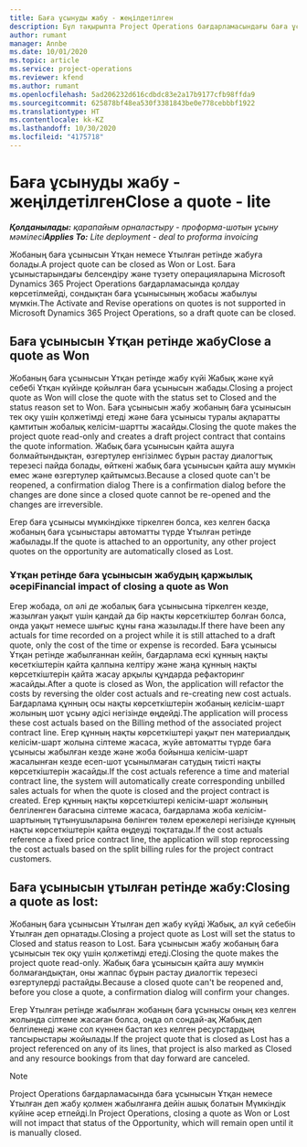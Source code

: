 ```yaml
---
title: Баға ұсынуды жабу - жеңілдетілген
description: Бұл тақырыпта Project Operations бағдарламасындағы баға ұсынысын жабу туралы ақпарат берілген.
author: rumant
manager: Annbe
ms.date: 10/01/2020
ms.topic: article
ms.service: project-operations
ms.reviewer: kfend
ms.author: rumant
ms.openlocfilehash: 5ad206232d616cdbdc83e2a17b9177cfb98ffda9
ms.sourcegitcommit: 625878bf48ea530f3381843be0e778cebbbf1922
ms.translationtype: HT
ms.contentlocale: kk-KZ
ms.lasthandoff: 10/30/2020
ms.locfileid: "4175718"
---
```

# <a name="close-a-quote---lite"></a><span data-ttu-id="51678-103">Баға ұсынуды жабу - жеңілдетілген</span><span class="sxs-lookup"><span data-stu-id="51678-103">Close a quote - lite</span></span>

<span data-ttu-id="51678-104">_**Қолданылады:** қарапайым орналастыру - проформа-шотын ұсыну мәмілесі_</span><span class="sxs-lookup"><span data-stu-id="51678-104">_**Applies To:** Lite deployment - deal to proforma invoicing_</span></span>

<span data-ttu-id="51678-105">Жобаның баға ұсынысын Ұтқан немесе Ұтылған ретінде жабуға болады.</span><span class="sxs-lookup"><span data-stu-id="51678-105">A project quote can be closed as Won or Lost.</span></span> <span data-ttu-id="51678-106">Баға ұсыныстарындағы белсендіру және түзету операцияларына Microsoft Dynamics 365 Project Operations бағдарламасында қолдау көрсетілмейді, сондықтан баға ұсынысының жобасы жабылуы мүмкін.</span><span class="sxs-lookup"><span data-stu-id="51678-106">The Activate and Revise operations on quotes is not supported in Microsoft Dynamics 365 Project Operations, so a draft quote can be closed.</span></span>

## <a name="close-a-quote-as-won"></a><span data-ttu-id="51678-107">Баға ұсынысын Ұтқан ретінде жабу</span><span class="sxs-lookup"><span data-stu-id="51678-107">Close a quote as Won</span></span>

<span data-ttu-id="51678-108">Жобаның баға ұсынысын Ұтқан ретінде жабу күйі Жабық және күй себебі Ұтқан күйінде қойылған баға ұсынысын жабады.</span><span class="sxs-lookup"><span data-stu-id="51678-108">Closing a project quote as Won will close the quote with the status set to Closed and the status reason set to Won.</span></span> <span data-ttu-id="51678-109">Баға ұсынысын жабу жобаның баға ұсынысын тек оқу үшін қолжетімді етеді және баға ұсынысы туралы ақпаратты қамтитын жобалық келісім-шартты жасайды.</span><span class="sxs-lookup"><span data-stu-id="51678-109">Closing the quote makes the project quote read-only and creates a draft project contract that contains the quote information.</span></span> <span data-ttu-id="51678-110">Жабық баға ұсынысын қайта ашуға болмайтындықтан, өзгертулер енгізілмес бұрын растау диалогтық терезесі пайда болады, өйткені жабық баға ұсынысын қайта ашу мүмкін емес және өзгертулер қайтымсыз.</span><span class="sxs-lookup"><span data-stu-id="51678-110">Because a closed quote can't be reopened, a confirmation dialog There is a confirmation dialog before the changes are done since a closed quote cannot be re-opened and the changes are irreversible.</span></span>

<span data-ttu-id="51678-111">Егер баға ұсынысы мүмкіндікке тіркелген болса, кез келген басқа жобаның баға ұсыныстары автоматты түрде Ұтылған ретінде жабылады.</span><span class="sxs-lookup"><span data-stu-id="51678-111">If the quote is attached to an opportunity, any other project quotes on the opportunity are automatically closed as Lost.</span></span>

### <a name="financial-impact-of-closing-a-quote-as-won"></a><span data-ttu-id="51678-112">Ұтқан ретінде баға ұсынысын жабудың қаржылық әсері</span><span class="sxs-lookup"><span data-stu-id="51678-112">Financial impact of closing a quote as Won</span></span>

<span data-ttu-id="51678-113">Егер жобада, ол әлі де жобалық баға ұсынысына тіркелген кезде, жазылған уақыт үшін қандай да бір нақты көрсеткіштер болған болса, онда уақыт немесе шығыс құны ғана жазылады.</span><span class="sxs-lookup"><span data-stu-id="51678-113">If there have been any actuals for time recorded on a project while it is still attached to a draft quote, only the cost of the time or expense is recorded.</span></span> <span data-ttu-id="51678-114">Баға ұсынысы Ұтқан ретінде жабылғаннан кейін, бағдарлама ескі құнның нақты көсеткіштерін қайта қалпына келтіру және жаңа құнның нақты көрсеткіштерін қайта жасау арқылы құндарда рефакторинг жасайды.</span><span class="sxs-lookup"><span data-stu-id="51678-114">After a quote is closed as Won, the application will refactor the costs by reversing the older cost actuals and re-creating new cost actuals.</span></span> <span data-ttu-id="51678-115">Бағдарлама құнның осы нақты көрсеткіштерін жобаның келісім-шарт жолының шот ұсыну әдісі негізінде өңдейді.</span><span class="sxs-lookup"><span data-stu-id="51678-115">The application will process these cost actuals based on the Billing method of the associated project contract line.</span></span> <span data-ttu-id="51678-116">Егер құнның нақты көрсеткіштері уақыт пен материалдық келісім-шарт жолына сілтеме жасаса, жүйе автоматты түрде баға ұсынысы жабылған кезде және жоба бойынша келісім-шарт жасалынған кезде есеп-шот ұсынылмаған сатудың тиісті нақты көрсеткіштерін жасайды.</span><span class="sxs-lookup"><span data-stu-id="51678-116">If the cost actuals reference a time and material contract line, the system will automatically create corresponding unbilled sales actuals for when the quote is closed and the project contract is created.</span></span> <span data-ttu-id="51678-117">Егер құнның нақты көрсеткіштері келісім-шарт жолының белгіленген бағасына сілтеме жасаса, бағдарлама жоба келісім-шартының тұтынушыларына бөлінген төлем ережелері негізінде құнның нақты көрсеткіштерін қайта өңдеуді тоқтатады.</span><span class="sxs-lookup"><span data-stu-id="51678-117">If the cost actuals reference a fixed price contract line, the application will stop reprocessing the cost actuals based on the split billing rules for the project contract customers.</span></span>

## <a name="closing-a-quote-as-lost"></a><span data-ttu-id="51678-118">Баға ұсынысын ұтылған ретінде жабу:</span><span class="sxs-lookup"><span data-stu-id="51678-118">Closing a quote as lost:</span></span>

<span data-ttu-id="51678-119">Жобаның баға ұсынысын Ұтылған деп жабу күйді Жабық, ал күй себебін Ұтылған деп орнатады.</span><span class="sxs-lookup"><span data-stu-id="51678-119">Closing a project quote as Lost will set the status to Closed and status reason to Lost.</span></span> <span data-ttu-id="51678-120">Баға ұсынысын жабу жобаның баға ұсынысын тек оқу үшін қолжетімді етеді.</span><span class="sxs-lookup"><span data-stu-id="51678-120">Closing the quote makes the project quote read-only.</span></span> <span data-ttu-id="51678-121">Жабық баға ұсынысын қайта ашу мүмкін болмағандықтан, оны жаппас бұрын растау диалогтік терезесі өзгертулерді растайды.</span><span class="sxs-lookup"><span data-stu-id="51678-121">Because a closed quote can't be reopened and, before you close a quote, a confirmation dialog will confirm your changes.</span></span>

<span data-ttu-id="51678-122">Егер Ұтылған ретінде жабылған жобаның баға ұсынысы оның кез келген жолында сілтеме жасаған болса, онда ол сондай-ақ Жабық деп белгіленеді және сол күннен бастап кез келген ресурстардың тапсырыстары жойылады.</span><span class="sxs-lookup"><span data-stu-id="51678-122">If the project quote that is closed as Lost has a project referenced on any of its lines, that project is also marked as Closed and any resource bookings from that day forward are canceled.</span></span>

> [!NOTE]
> <span data-ttu-id="51678-123">Project Operations бағдарламасында баға ұсынысын Ұтқан немесе Ұтылған деп жабу қолмен жабылғанға дейін ашық болатын Мүмкіндік күйіне әсер етпейді.</span><span class="sxs-lookup"><span data-stu-id="51678-123">In Project Operations, closing a quote as Won or Lost will not impact that status of the Opportunity, which will remain open until it is manually closed.</span></span>
